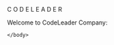 <!DOCTYPE html>
<html>
    <head>
        <meta charset="utf-8">
        <title>Final</title>
        <link rel="stylesheet" href="style9.css">
       <link rel="preconnect" href="https://fonts.googleapis.com">
        <link rel="preconnect" href="https://fonts.gstatic.com" crossorigin>
        <link href="https://fonts.googleapis.com/css2?family=Lobster&display=swap" rel="stylesheet">
        <link rel="stylesheet" href="font-awesome-4.7.0/css/font-awesome.min.css">
            </head>
     <body>
         <i class="fa fa-facebook-official fa-5x" aria-hidden="true" id="face"></i>
         <div class="word">
             <span>C</span>
             <span>O</span>
             <span>D</span>
             <span>E</span>
             <span>L</span>
             <span>E</span>
             <span>A</span>
             <span>D</span>
             <span>E</span>
             <span>R</span>
         </div>
         <div id="d"> 
        <p>
        Welcome to  CodeLeader Company:
        </p>
    </div>
         
    </body>
</html>

